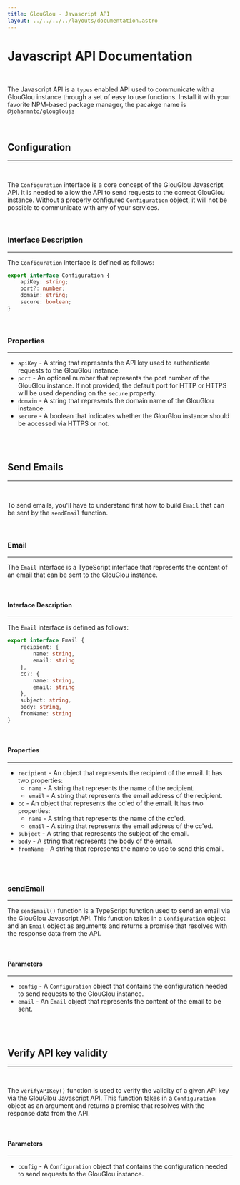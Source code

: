 ```yaml
---
title: GlouGlou - Javascript API
layout: ../../../../layouts/documentation.astro
---
```


# Javascript API Documentation
<br>

The Javascript API is a `types` enabled API used to communicate with a GlouGlou instance through a set of easy to use functions. Install it with your favorite NPM-based package manager, the pacakge name is `@johanmnto/glougloujs`

<br>
<h2 style="color: var(--accent);">Configuration</h2>
<hr>
<br>

The `Configuration` interface is a core concept of the GlouGlou Javascript API. It is needed to allow the API to send requests to the correct GlouGlou instance. Without a properly configured `Configuration` object, it will not be possible to communicate with any of your services.

<br>
<h3 style="color: var(--accent);">Interface Description</h3>
<hr>

The `Configuration` interface is defined as follows:

```typescript
export interface Configuration {
    apiKey: string;
    port?: number;
    domain: string;
    secure: boolean;
}
```

<br>
<h3 style="color: var(--accent);">Properties</h3>
<hr>

* `apiKey` - A string that represents the API key used to authenticate requests to the GlouGlou instance.
* `port` - An optional number that represents the port number of the GlouGlou instance. If not provided, the default port for HTTP or HTTPS will be used depending on the `secure` property.
* `domain` - A string that represents the domain name of the GlouGlou instance.
* `secure` - A boolean that indicates whether the GlouGlou instance should be accessed via HTTPS or not.

<br>
<br>
<h2 style="color: var(--accent);">Send Emails</h2>
<hr>
<br>

To send emails, you'll have to understand first how to build `Email` that can be sent by the `sendEmail` function.

<br>
<h3 style="color: var(--accent);">Email</h3>
<hr>

The `Email` interface is a TypeScript interface that represents the content of an email that can be sent to the GlouGlou instance.

<br>
<h4 style="color: var(--accent);">Interface Description</h4>
<hr>

The `Email` interface is defined as follows:

```typescript
export interface Email {
    recipient: {
        name: string,
        email: string
    },
    cc?: {
        name: string,
        email: string
    },
    subject: string,
    body: string,
    fromName: string
}
```

<br>
<h4 style="color: var(--accent);">Properties</h4>
<hr>

* `recipient` - An object that represents the recipient of the email. It has two properties:
  * `name` - A string that represents the name of the recipient.
  * `email` - A string that represents the email address of the recipient.
* `cc` - An object that represents the cc'ed of the email. It has two properties:
  * `name` - A string that represents the name of the cc'ed.
  * `email` - A string that represents the email address of the cc'ed.
* `subject` - A string that represents the subject of the email.
* `body` - A string that represents the body of the email.
* `fromName` - A string that represents the name to use to send this email.

<br>
<br>
<h3 style="color: var(--accent);">sendEmail</h3>
<hr>

The `sendEmail()` function is a TypeScript function used to send an email via the GlouGlou Javascript API. This function takes in a `Configuration` object and an `Email` object as arguments and returns a promise that resolves with the response data from the API.

<br>
<h4 style="color: var(--accent);">Parameters</h4>
<hr>

* `config` - A `Configuration` object that contains the configuration needed to send requests to the GlouGlou instance.
* `email` - An `Email` object that represents the content of the email to be sent.

<br>
<br>
<h2 style="color: var(--accent);">Verify API key validity</h2>
<hr>
<br>

The `verifyAPIKey()` function is used to verify the validity of a given API key via the GlouGlou Javascript API. This function takes in a `Configuration` object as an argument and returns a promise that resolves with the response data from the API.

<br>
<h4 style="color: var(--accent);">Parameters</h4>
<hr>

* `config` - A `Configuration` object that contains the configuration needed to send requests to the GlouGlou instance.

